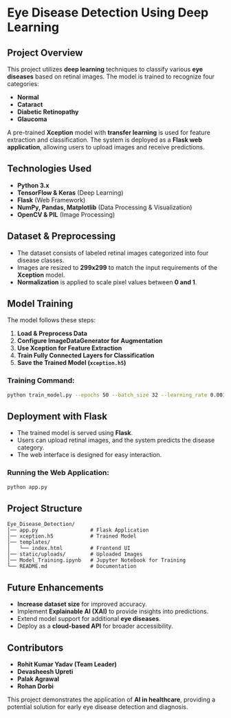 # Eye Disease Detection Using Deep Learning

## Project Overview
This project utilizes **deep learning** techniques to classify various **eye diseases** based on retinal images. The model is trained to recognize four categories:
- **Normal**
- **Cataract**
- **Diabetic Retinopathy**
- **Glaucoma**

A pre-trained **Xception** model with **transfer learning** is used for feature extraction and classification. The system is deployed as a **Flask web application**, allowing users to upload images and receive predictions.

## Technologies Used
- **Python 3.x**
- **TensorFlow & Keras** (Deep Learning)
- **Flask** (Web Framework)
- **NumPy, Pandas, Matplotlib** (Data Processing & Visualization)
- **OpenCV & PIL** (Image Processing)

## Dataset & Preprocessing
- The dataset consists of labeled retinal images categorized into four disease classes.
- Images are resized to **299x299** to match the input requirements of the **Xception** model.
- **Normalization** is applied to scale pixel values between **0 and 1**.

## Model Training
The model follows these steps:
1. **Load & Preprocess Data**
2. **Configure ImageDataGenerator for Augmentation**
3. **Use Xception for Feature Extraction**
4. **Train Fully Connected Layers for Classification**
5. **Save the Trained Model (`xception.h5`)**

### Training Command:
```bash
python train_model.py --epochs 50 --batch_size 32 --learning_rate 0.001
```

## Deployment with Flask
- The trained model is served using **Flask**.
- Users can upload retinal images, and the system predicts the disease category.
- The web interface is designed for easy interaction.

### Running the Web Application:
```bash
python app.py
```

## Project Structure
```
Eye_Disease_Detection/
│── app.py                 # Flask Application
│── xception.h5            # Trained Model
│── templates/
│   └── index.html         # Frontend UI
│── static/uploads/        # Uploaded Images
│── Model_Training.ipynb   # Jupyter Notebook for Training
└── README.md              # Documentation
```

## Future Enhancements
- **Increase dataset size** for improved accuracy.
- Implement **Explainable AI (XAI)** to provide insights into predictions.
- Extend model support for additional **eye diseases**.
- Deploy as a **cloud-based API** for broader accessibility.

## Contributors
- **Rohit Kumar Yadav (Team Leader)**
- **Devasheesh Upreti**
- **Palak Agrawal**
- **Rohan Dorbi**

This project demonstrates the application of **AI in healthcare**, providing a potential solution for early eye disease detection and diagnosis.

